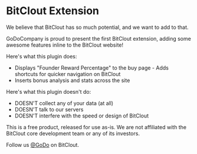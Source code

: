 # BitClout Extension

We believe that BitClout has so much potential, and we want to add to that.

GoDoCompany is proud to present the first BitClout extension, adding some awesome features inline to the BitClout website!

Here's what this plugin does:
- Displays "Founder Reward Percentage" to the buy page
- Adds shortcuts for quicker navigation on BitClout
- Inserts bonus analysis and stats across the site

Here's what this plugin doesn't do:
- DOESN'T collect any of your data (at all)
- DOESN'T talk to our servers
- DOESN'T interfere with the speed or design of BitClout

This is a free product, released for use as-is. We are not affiliated with the BitClout core development team or any of its investors.

Follow us [@GoDo](https://bitclout.com/u/GoDo) on BitClout.
